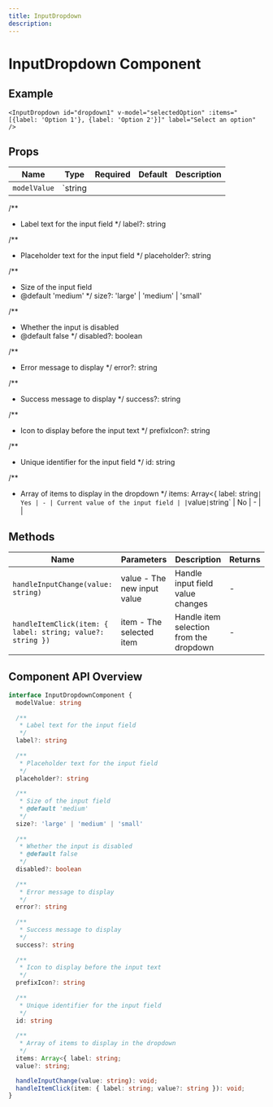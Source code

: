 ```yaml
---
title: InputDropdown
description: 
---
```


# InputDropdown Component



## Example

```vue
<InputDropdown id="dropdown1" v-model="selectedOption" :items="[{label: 'Option 1'}, {label: 'Option 2'}]" label="Select an option" />
```

## Props

| Name | Type | Required | Default | Description |
|------|------|----------|---------|-------------|
| `modelValue` | `string
  
  /**
   * Label text for the input field
   */
  label?: string
  
  /**
   * Placeholder text for the input field
   */
  placeholder?: string
  
  /**
   * Size of the input field
   * @default 'medium'
   */
  size?: 'large' | 'medium' | 'small'
  
  /**
   * Whether the input is disabled
   * @default false
   */
  disabled?: boolean
  
  /**
   * Error message to display
   */
  error?: string
  
  /**
   * Success message to display
   */
  success?: string
  
  /**
   * Icon to display before the input text
   */
  prefixIcon?: string
  
  /**
   * Unique identifier for the input field
   */
  id: string
  
  /**
   * Array of items to display in the dropdown
   */
  items: Array<{ label: string` | Yes | - | Current value of the input field |
| `value` | `string` | No | - |  |

## Methods

| Name | Parameters | Description | Returns |
|------|------------|-------------|---------|
| `handleInputChange(value: string)` | value - The new input value | Handle input field value changes | - |
| `handleItemClick(item: { label: string; value?: string })` | item - The selected item | Handle item selection from the dropdown | - |

## Component API Overview

```typescript
interface InputDropdownComponent {
  modelValue: string
  
  /**
   * Label text for the input field
   */
  label?: string
  
  /**
   * Placeholder text for the input field
   */
  placeholder?: string
  
  /**
   * Size of the input field
   * @default 'medium'
   */
  size?: 'large' | 'medium' | 'small'
  
  /**
   * Whether the input is disabled
   * @default false
   */
  disabled?: boolean
  
  /**
   * Error message to display
   */
  error?: string
  
  /**
   * Success message to display
   */
  success?: string
  
  /**
   * Icon to display before the input text
   */
  prefixIcon?: string
  
  /**
   * Unique identifier for the input field
   */
  id: string
  
  /**
   * Array of items to display in the dropdown
   */
  items: Array<{ label: string;
  value?: string;

  handleInputChange(value: string): void;
  handleItemClick(item: { label: string; value?: string }): void;
}
```

